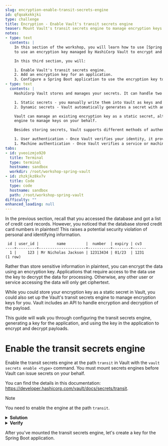 ```yaml
---
slug: encryption-enable-transit-secrets-engine
id: qfqoakxkkjki
type: challenge
title: Encryption - Enable Vault's transit secrets engine
teaser: Mount Vault's transit secrets engine to manage encryption keys for the application.
notes:
- type: text
  contents: |
    In this section of the workshop, you will learn how to use [Spring Vault](https://spring.io/projects/spring-vault)
    to use an encryption key managed by HashiCorp Vault to encrypt and decrypt data in your database.

    In this third section, you will:

    1. Enable Vault's transit secrets engine.
    2. Add an encryption key for an application.
    3. Configure a Spring Boot application to use the encryption key to encrypt and decrypt data in a database.
- type: text
  contents: |
    HashiCorp Vault stores and manages your secrets. It can handle two main types of secrets:

    1. Static secrets - you manually write them into Vault as keys and values and handle their rotation.
    2. Dynamic secrets - Vault automatically generates a secret with an expiration date. When the secret expires, Vault deletes it.

    Vault can manage an existing encryption key as a static secret, although it has the transit secrets
    engine to manage keys on your behalf.

    Besides storing secrets, Vault supports different methods of authentication.

    1. User authentication - Once Vault verifies your identity, it provides a token for future requests.
    1. Machine authentication - Once Vault verifies a service or machine identity, it provides a token for future requests.
tabs:
- id: yveoizmjo920
  title: Terminal
  type: terminal
  hostname: sandbox
  workdir: /root/workshop-spring-vault
- id: zhzkjkz8kv7v
  title: Code
  type: code
  hostname: sandbox
  path: /root/workshop-spring-vault
difficulty: ""
enhanced_loading: null
---
```


In the previous section, recall that you accessed the database and got a list of credit card records.
However, you noticed that the database stored credit card numbers in plaintext! This raises a potential security
violation of personal and identifying information.

```shell,nocopy
 id | user_id |        name         |  number  | expiry | cv3
----+---------+---------------------+----------+--------+------
  1 |     123 | Mr Nicholas Jackson | 12313434 | 01/23  | 1231
(1 row)
```

Rather than store sensitive information in plaintext, you can encrypt the data using an encryption key.
Applications that require access to the data use the key to decrypt the data for processing. Otherwise,
any other user or service accessing the data will only get ciphertext.

While you could store your encryption key as a static secret in Vault, you could also set up the
Vault's transit secrets engine to manage encryption keys for you. Vault includes an API to handle
encryption and decryption of the payload.

This guide will walk you through configuring the transit secrets engine, generating a key
for the application, and using the key in the application to encrypt and decrypt payloads.

Enable the transit secrets engine
===

Enable the transit secrets engine at the path `transit` in Vault
with the `vault secrets enable <type>` command.
You must mount secrets engines before Vault can issue secrets on your behalf.

You can find the details in this documentation: https://developer.hashicorp.com/vault/docs/secrets/transit.

> [!NOTE]
> You need to enable the engine at the path `transit`.

<details>
<summary><b>Solution</b></summary>
Run the following command in the <b>Terminal</b> tab.

```shell
vault secrets enable transit
```
</details>

<details>
<summary><b>Verify</b></summary>
After mounting the secrets engine, verify that you've created the secrets engine using the following:

```shell
vault secrets list
```
</details>

After you've mounted the transit secrets engine, let's create a key for the Spring Boot application.